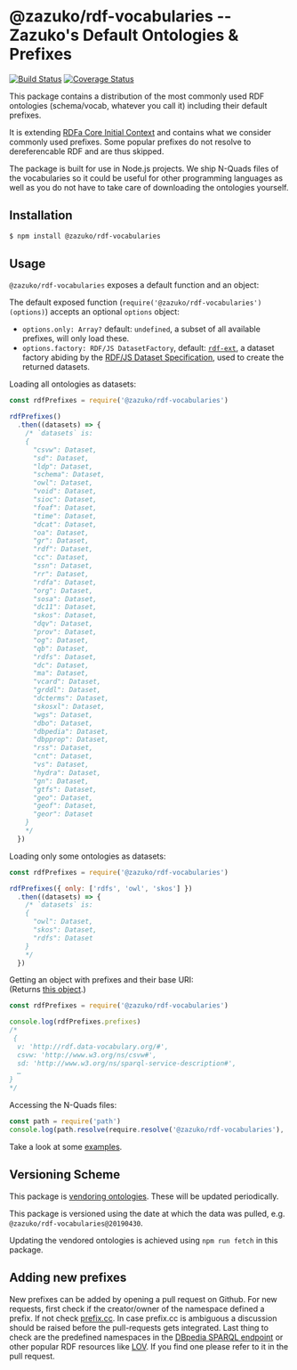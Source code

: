 # @zazuko/rdf-vocabularies -- Zazuko's Default Ontologies & Prefixes
[![Build Status](https://travis-ci.org/zazuko/rdf-vocabularies.svg?branch=master)](https://travis-ci.org/zazuko/rdf-vocabularies) 
[![Coverage Status](https://coveralls.io/repos/github/zazuko/rdf-vocabularies/badge.svg?branch=master)](https://coveralls.io/github/zazuko/rdf-vocabularies?branch=master)

This package contains a distribution of the most commonly used RDF ontologies (schema/vocab, whatever you call it) including their default prefixes.

It is extending [RDFa Core Initial Context](http://www.w3.org/2011/rdfa-context/rdfa-1.1) and contains what we consider commonly used prefixes. Some popular prefixes do not resolve to dereferencable RDF and are thus skipped.

The package is built for use in Node.js projects. We ship N-Quads files of the vocabularies so it could be useful for other programming languages as well as you do not have to take care of downloading the ontologies yourself.

## Installation

```bash
$ npm install @zazuko/rdf-vocabularies
```

## Usage

`@zazuko/rdf-vocabularies` exposes a default function and an object:

The default exposed function (`require('@zazuko/rdf-vocabularies')(options)`) accepts an optional `options` object:

* `options.only: Array?` default: `undefined`, a subset of all available prefixes, will only load these.
* `options.factory: RDF/JS DatasetFactory`, default: [`rdf-ext`](https://github.com/rdf-ext/rdf-ext), a dataset
factory abiding by the [RDF/JS Dataset Specification](https://rdf.js.org/dataset-spec/), used to create the
returned datasets.

Loading all ontologies as datasets:

```js
const rdfPrefixes = require('@zazuko/rdf-vocabularies')

rdfPrefixes()
  .then((datasets) => {
    /* `datasets` is:
    {
      "csvw": Dataset,
      "sd": Dataset,
      "ldp": Dataset,
      "schema": Dataset,
      "owl": Dataset,
      "void": Dataset,
      "sioc": Dataset,
      "foaf": Dataset,
      "time": Dataset,
      "dcat": Dataset,
      "oa": Dataset,
      "gr": Dataset,
      "rdf": Dataset,
      "cc": Dataset,
      "ssn": Dataset,
      "rr": Dataset,
      "rdfa": Dataset,
      "org": Dataset,
      "sosa": Dataset,
      "dc11": Dataset,
      "skos": Dataset,
      "dqv": Dataset,
      "prov": Dataset,
      "og": Dataset,
      "qb": Dataset,
      "rdfs": Dataset,
      "dc": Dataset,
      "ma": Dataset,
      "vcard": Dataset,
      "grddl": Dataset,
      "dcterms": Dataset,
      "skosxl": Dataset,
      "wgs": Dataset,
      "dbo": Dataset,
      "dbpedia": Dataset,
      "dbpprop": Dataset,
      "rss": Dataset,
      "cnt": Dataset,
      "vs": Dataset,
      "hydra": Dataset,
      "gn": Dataset,
      "gtfs": Dataset,
      "geo": Dataset,
      "geof": Dataset,
      "geor": Dataset
    }
    */
  })
```

Loading only some ontologies as datasets:

```js
const rdfPrefixes = require('@zazuko/rdf-vocabularies')

rdfPrefixes({ only: ['rdfs', 'owl', 'skos'] })
  .then((datasets) => {
    /* `datasets` is:
    {
      "owl": Dataset,
      "skos": Dataset,
      "rdfs": Dataset
    }
    */
  })
```

Getting an object with prefixes and their base URI:  
(Returns [this object](./prefixes.js).)

```js
const rdfPrefixes = require('@zazuko/rdf-vocabularies')

console.log(rdfPrefixes.prefixes)
/*
 {
  v: 'http://rdf.data-vocabulary.org/#',
  csvw: 'http://www.w3.org/ns/csvw#',
  sd: 'http://www.w3.org/ns/sparql-service-description#',
  …
}
*/
```

Accessing the N-Quads files:

```js
const path = require('path')
console.log(path.resolve(require.resolve('@zazuko/rdf-vocabularies'), '..', 'ontologies', 'skos.nq'))
```

Take a look at some [examples](./examples.js).

## Versioning Scheme

This package is [vendoring ontologies](./ontologies/). These will be updated periodically.

This package is versioned using the date at which the data was pulled, e.g. `@zazuko/rdf-vocabularies@20190430`.

Updating the vendored ontologies is achieved using `npm run fetch` in this package.

## Adding new prefixes

New prefixes can be added by opening a pull request on Github. For new requests, first check if the creator/owner of the namespace defined a prefix. If not check [prefix.cc](http://prefix.cc/). In case prefix.cc is ambiguous a discussion should be raised before the pull-requests gets integrated. Last thing to check are the predefined namespaces in the [DBpedia SPARQL endpoint](http://dbpedia.org/sparql?nsdecl) or other popular RDF resources like [LOV](https://lov.linkeddata.es/dataset/lov/vocabs). If you find one please refer to it in the pull request.
